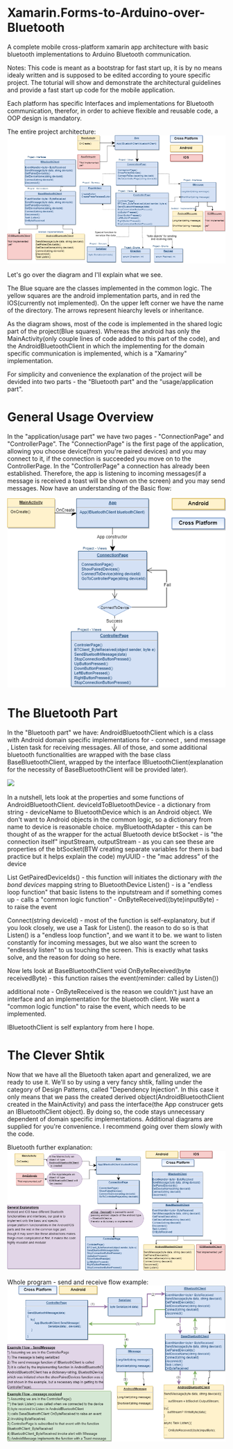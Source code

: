 # Xamarin.Forms-to-Arduino-over-Bluetooth
A complete mobile cross-platform xamarin app architecture with basic bluetooth implementations to Arduino Bluetooth communication.


Notes:
This code is meant as a bootstrap for fast start up, it is by no means idealy written and is supposed to be edited according to youre specific project.
The toturial will show and demonstrate the architectural guidelines and provide a fast start up code for the mobile application.


Each platform has specific Interfaces and implementations for Bluetooth communication, therefor, in order to achieve flexible and reusable code, a OOP design is mandatory.


The entire project architecture:
 ![](Tutorial_Images/ArduinoApp_The_project_with_unimplemented.png)


Let's go over the diagram and I'll explain what we see.

The Blue square are the classes implemented in the common logic. The yellow squares are the android implementation parts, and in red the IOS(currently not implemented).
On the upper left corner we have the name of the directory.
The arrows represent hiearchy levels or inheritance.

As the diagram shows, most of the code is implemented in the shared logic part of the project(Blue squares). Whereas the android has only the MainActivity(only couple lines of code added to this part of the code), and the AndroidBluetoothClient in which the implementing for the domain specific communication is implemented, which is a "Xamariny" implementation.

For simplicity and convenience the explanation of the project will be devided into two parts - the "Bluetooth part" and the "usage/application part".

# General Usage Overview
In the "application/usage part" we have two pages - "ConnectionPage" and "ControllerPage".
The "ConnectionPage" is the first page of the application, allowing you choose  device(from you're paired devices) and you may connect to it, if the connection is succeeded you move on to the ControllerPage.
In the "ControllerPage" a connection has already been established. Therefore, the app is listening to incoming messages(if a message is received a toast will be shown on the screen) and you may send messages.
Now have an understanding of the Basic flow:

 ![](Tutorial_Images/ArduinoApp_Basic_flow.png)

# The Bluetooth Part
In the "Bluetooth part" we have: AndroidBluetoothClient which is a class with Android domain specific implementations for - connect , send message , Listen task for receiving messages. All of those, and some additional bluetooth functionalities are wrapped with the base class BaseBluetoothClient, wrapped by the interface IBluetoothClient(explanation for the necessity of BaseBluetoothClient will be provided later).

 ![](Tutorial_Images/ArduinoApp_BT_plain.png.png)

In a nutshell, lets look at the properties and some functions of AndroidBluetoothClient.
   deviceIdToBluetoothDevice - a dictionary from string - deviceName to BluetoothDevice which is an Android object. We don't want to                                    Android objects in the common logic, so a dictionary from name to device is reasonable choice.
   myBluetoothAdapter - this can be thought of as the wrapper for the actual Bluetooth device
   btSocket - is "the connection itself"
   inputStream, outputStream - as you can see these are properties of the btSocket(BTW creating separate variables for them is bad                                      practice but it helps explain the code)
   myUUID - the "mac address" of the device
   
   List<string> GetPairedDeviceIds() - this function will initiates the dictionary *with the bond devices* mapping string to                                                      BluetoothDevice
   Listen() - is a "endless loop function" that basic listens to the inputstream and if something comes up - calls a "common logic                     function" - OnByteReceived((byte)inputByte) -  to raise the event
 
   Connect(string deviceId) - most of the function is self-explanatory, but if you look closely, we use a Task for Listen().
                              the reason to do so is that Listen() is a "endless loop function", and we want it to be. we want to listen 
                              constantly for incoming messages, but we also want the screen to "endlessly listen" to us touching the                                   screen. This is exactly what tasks solve, and the reason for doing so here.

Now lets look at BaseBluetoothClient
     void OnByteReceived(byte receivedByte) - this function raises the event(reminder: called by Listen())

additional note - OnByteReceived is the reason we couldn't just have an interface and an implementation for the bluetooth client. We                       want a "common logic function" to raise the event, which needs to be implemented.

IBluetoothClient is self explantory from here I hope.

# The Clever Shtik
Now that we have all the Bluetooth taken apart and generalized, we are ready to use it. We'll so by using a very fancy shtik, falling under the category of Design Patterns, called "Dependency Injection". In this case it only means that we pass the created derived object(AndroidBluetoothClient created in the MainActivity) and pass the interface(the App construcer gets an IBluetoothClient object). By doing so, the code stays unnecessary dependent of domain specific implementations.
Additional diagrams are supplied for you're convenience. I recommend going over them slowly with the code.


Bluetooth further explanation:
 ![](Tutorial_Images/ArduinoApp_Bluetooth.png)



Whole program - send and receive flow example:
 ![](Tutorial_Images/ArduinoApp_Send_Receive_Example.png)

